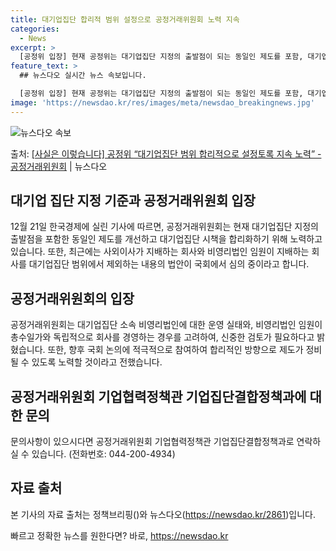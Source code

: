 ```yaml
---
title: 대기업집단 합리적 범위 설정으로 공정거래위원회 노력 지속
categories:
  - News
excerpt: >
  [공정위 입장] 현재 공정위는 대기업집단 지정의 출발점이 되는 동일인 제도를 포함, 대기업집단 시책 합리화를…
feature_text: >
  ## 뉴스다오 실시간 뉴스 속보입니다.

  [공정위 입장] 현재 공정위는 대기업집단 지정의 출발점이 되는 동일인 제도를 포함, 대기업집단 시책 합리화를…
image: 'https://newsdao.kr/res/images/meta/newsdao_breakingnews.jpg'
---
```


![뉴스다오 속보](https://newsdao.kr/res/images/meta/newsdao_breakingnews.jpg)

<p>출처: <a href="https://newsdao.kr/2861" rel="dofollow">[사실은 이렇습니다] 공정위 “대기업집단 범위 합리적으로 설정토록 지속 노력” - 공정거래위원회</a> | 뉴스다오</p>

<h2>대기업 집단 지정 기준과 공정거래위원회 입장</h2>

<p data-ke-size="size16">12월 21일 한국경제에 실린 기사에 따르면, 공정거래위원회는 현재 대기업집단 지정의 출발점을 포함한 동일인 제도를 개선하고 대기업집단 시책을 합리화하기 위해 노력하고 있습니다. 또한, 최근에는 사외이사가 지배하는 회사와 비영리법인 임원이 지배하는 회사를 대기업집단 범위에서 제외하는 내용의 법안이 국회에서 심의 중이라고 합니다.</p>

<h2 data-ke-size="size26">공정거래위원회의 입장</h2>

<p data-ke-size="size16">공정거래위원회는 대기업집단 소속 비영리법인에 대한 운영 실태와, 비영리법인 임원이 총수일가와 독립적으로 회사를 경영하는 경우를 고려하여, 신중한 검토가 필요하다고 밝혔습니다. 또한, 향후 국회 논의에 적극적으로 참여하여 합리적인 방향으로 제도가 정비될 수 있도록 노력할 것이라고 전했습니다.</p>

<h2 data-ke-size="size26">공정거래위원회 기업협력정책관 기업집단결합정책과에 대한 문의</h2>

<p data-ke-size="size16">문의사항이 있으시다면 공정거래위원회 기업협력정책관 기업집단결합정책과로 연락하실 수 있습니다. (전화번호: 044-200-4934)</p>

<h2 data-ke-size="size26">자료 출처</h2>

<p data-ke-size="size16">본 기사의 자료 출처는 정책브리핑()와 뉴스다오(<a href="https://newsdao.kr/2861">https://newsdao.kr/2861</a>)입니다.</p>
 

빠르고 정확한 뉴스를 원한다면? 바로, <a href="https://newsdao.kr" rel="dofollow">https://newsdao.kr</a>


    
